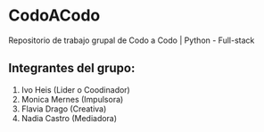 # CodoACodo
Repositorio de trabajo grupal de Codo a Codo | Python - Full-stack
## Integrantes del grupo:
1. Ivo Heis (Lider o Coodinador)
2. Monica Mernes (Impulsora)
3. Flavia Drago (Creativa)
4. Nadia Castro (Mediadora)
